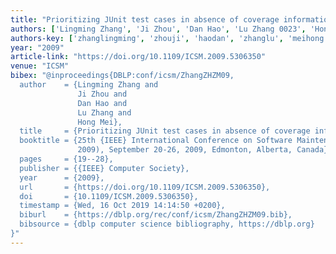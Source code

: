 ```yaml
---
title: "Prioritizing JUnit test cases in absence of coverage information"
authors: ['Lingming Zhang', 'Ji Zhou', 'Dan Hao', 'Lu Zhang 0023', 'Hong Mei']
authors-key: ['zhanglingming', 'zhouji', 'haodan', 'zhanglu', 'meihong']
year: "2009"
article-link: "https://doi.org/10.1109/ICSM.2009.5306350"
venue: "ICSM"
bibex: "@inproceedings{DBLP:conf/icsm/ZhangZHZM09,
  author    = {Lingming Zhang and
               Ji Zhou and
               Dan Hao and
               Lu Zhang and
               Hong Mei},
  title     = {Prioritizing JUnit test cases in absence of coverage information},
  booktitle = {25th {IEEE} International Conference on Software Maintenance {(ICSM}
               2009), September 20-26, 2009, Edmonton, Alberta, Canada},
  pages     = {19--28},
  publisher = {{IEEE} Computer Society},
  year      = {2009},
  url       = {https://doi.org/10.1109/ICSM.2009.5306350},
  doi       = {10.1109/ICSM.2009.5306350},
  timestamp = {Wed, 16 Oct 2019 14:14:50 +0200},
  biburl    = {https://dblp.org/rec/conf/icsm/ZhangZHZM09.bib},
  bibsource = {dblp computer science bibliography, https://dblp.org}
}"
---
```

